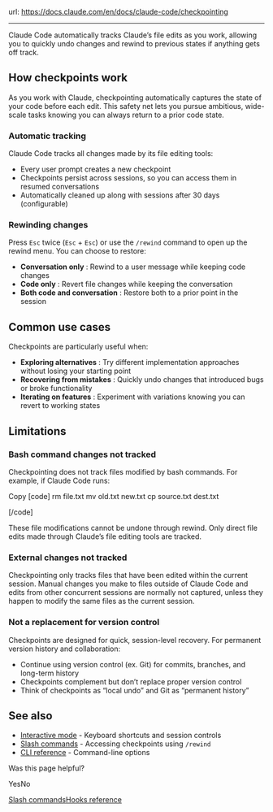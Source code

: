 url: https://docs.claude.com/en/docs/claude-code/checkpointing

---

Claude Code automatically tracks Claude’s file edits as you work, allowing you to quickly undo changes and rewind to previous states if anything gets off track.

## How checkpoints work

As you work with Claude, checkpointing automatically captures the state of your code before each edit. This safety net lets you pursue ambitious, wide-scale tasks knowing you can always return to a prior code state.

### Automatic tracking

Claude Code tracks all changes made by its file editing tools:

  * Every user prompt creates a new checkpoint
  * Checkpoints persist across sessions, so you can access them in resumed conversations
  * Automatically cleaned up along with sessions after 30 days \(configurable\)

### Rewinding changes

Press `Esc` twice \(`Esc` \+ `Esc`\) or use the `/rewind` command to open up the rewind menu. You can choose to restore:

  * **Conversation only** : Rewind to a user message while keeping code changes
  * **Code only** : Revert file changes while keeping the conversation
  * **Both code and conversation** : Restore both to a prior point in the session

## Common use cases

Checkpoints are particularly useful when:

  * **Exploring alternatives** : Try different implementation approaches without losing your starting point
  * **Recovering from mistakes** : Quickly undo changes that introduced bugs or broke functionality
  * **Iterating on features** : Experiment with variations knowing you can revert to working states

## Limitations

### Bash command changes not tracked

Checkpointing does not track files modified by bash commands. For example, if Claude Code runs:

Copy
[code]
    rm file.txt
    mv old.txt new.txt
    cp source.txt dest.txt

[/code]

These file modifications cannot be undone through rewind. Only direct file edits made through Claude’s file editing tools are tracked.

### External changes not tracked

Checkpointing only tracks files that have been edited within the current session. Manual changes you make to files outside of Claude Code and edits from other concurrent sessions are normally not captured, unless they happen to modify the same files as the current session.

### Not a replacement for version control

Checkpoints are designed for quick, session-level recovery. For permanent version history and collaboration:

  * Continue using version control \(ex. Git\) for commits, branches, and long-term history
  * Checkpoints complement but don’t replace proper version control
  * Think of checkpoints as “local undo” and Git as “permanent history”

## See also

  * [Interactive mode](/en/docs/claude-code/interactive-mode) \- Keyboard shortcuts and session controls
  * [Slash commands](/en/docs/claude-code/slash-commands) \- Accessing checkpoints using `/rewind`
  * [CLI reference](/en/docs/claude-code/cli-reference) \- Command-line options

Was this page helpful?

YesNo

[Slash commands](/en/docs/claude-code/slash-commands)[Hooks reference](/en/docs/claude-code/hooks)
